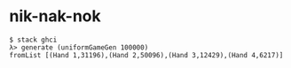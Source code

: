 # nik-nak-nok

```
$ stack ghci
λ> generate (uniformGameGen 100000)
fromList [(Hand 1,31196),(Hand 2,50096),(Hand 3,12429),(Hand 4,6217)]
```
